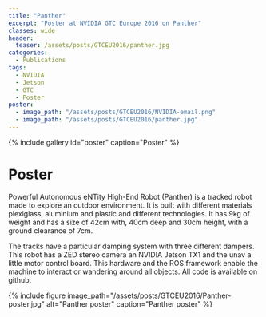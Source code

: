 ```yaml
---
title: "Panther"
excerpt: "Poster at NVIDIA GTC Europe 2016 on Panther"
classes: wide
header:
  teaser: /assets/posts/GTCEU2016/panther.jpg
categories:
  - Publications
tags:
  - NVIDIA
  - Jetson
  - GTC
  - Poster
poster:
  - image_path: "/assets/posts/GTCEU2016/NVIDIA-email.png"
  - image_path: "/assets/posts/GTCEU2016/panther.jpg"
---
```


{% include gallery id="poster" caption="Poster" %}

# Poster

Powerful Autonomous eNTity High-End Robot (Panther) is a tracked robot made to explore an outdoor environment. It is built with different materials plexiglass, aluminium and plastic and different technologies. It has 9kg of weight and has a size of 42cm with, 40cm deep and 30cm height, with a ground clearance of 7cm.

The tracks have a particular damping system with three different dampers. This robot has a ZED stereo camera an NVIDIA Jetson TX1 and the unav a little motor control board. This hardware and the ROS framework enable the machine to interact or wandering around all objects. All code is available on github.

{% include figure image_path="/assets/posts/GTCEU2016/Panther-poster.jpg" alt="Panther poster" caption="Panther poster" %}